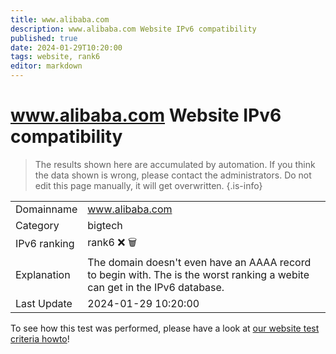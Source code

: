 ```yaml
---
title: www.alibaba.com
description: www.alibaba.com Website IPv6 compatibility
published: true
date: 2024-01-29T10:20:00
tags: website, rank6
editor: markdown
---
```


# www.alibaba.com Website IPv6 compatibility

> The results shown here are accumulated by automation. If you think the data shown is wrong, please contact the administrators. 
> Do not edit this page manually, it will get overwritten.
{.is-info}


|   |   |
| - | - |
| Domainname | www.alibaba.com
| Category | bigtech |
| IPv6 ranking | rank6 :x: :wastebasket: |
| Explanation | The domain doesn't even have an AAAA record to begin with. The is the worst ranking a webite can get in the IPv6 database. |
| Last Update | 2024-01-29 10:20:00 |

To see how this test was performed, please have a look at [our website test criteria howto](/howto/testcriteria/website)!

